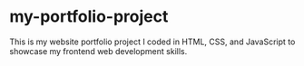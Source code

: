 # my-portfolio-project
This is my website portfolio project I coded in HTML, CSS, and JavaScript to showcase my frontend web development skills.
